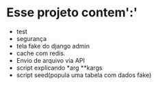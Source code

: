
# Esse projeto contem':'

* test
* segurança
* tela fake do django admin
* cache com redis.
* Envio de arquivo via API
* script explicando *arg **kargs
* script seed(popula uma tabela  com dados fake)